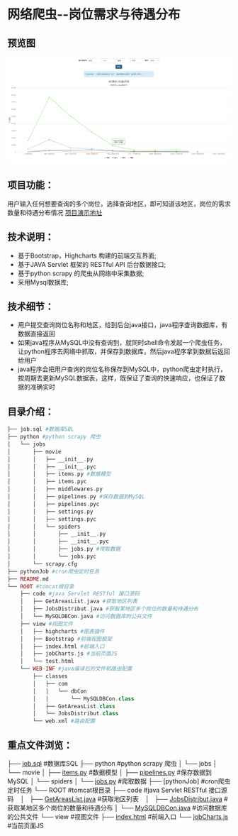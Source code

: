 # 网络爬虫--岗位需求与待遇分布

## 预览图
![Screenshot](https://raw.githubusercontent.com/596008520/jobSalarys/master/preview.png)

## 项目功能：
用户输入任何想要查询的多个岗位，选择查询地区，即可知道该地区，岗位的需求数量和待遇分布情况 [项目演示地址](http://182.61.27.134:8080/view/index.html)

## 技术说明：
* 基于Bootstrap，Highcharts 构建的前端交互界面;<br>
* 基于JAVA Servlet 框架的 RESTful API  后台数据接口;<br>
* 基于python scrapy 的爬虫从网络中采集数据;<br>
* 采用Mysql数据库;<br>

## 技术细节：
* 用户提交查询岗位名称和地区，给到后台java接口，java程序查询数据库，有数据直接返回<br>
* 如果java程序从MySQL中没有查询到，就同时shell命令发起一个爬虫任务，让python程序去网络中抓取，并保存到数据库，然后java程序拿到数据后返回给用户<br>
* java程序会把用户查询的岗位名称保存到MySQL中，python爬虫定时执行，按周期去更新MySQL数据表，这样，既保证了查询的快速响应，也保证了数据的准确实时<br>

## 目录介绍：
```php
├── job.sql #数据库SQL
├── python #python scrapy 爬虫
│   └── jobs 
│       ├── movie 
│       │   ├── __init__.py 
│       │   ├── __init__.pyc 
│       │   ├── items.py #数据模型
│       │   ├── items.pyc 
│       │   ├── middlewares.py 
│       │   ├── pipelines.py #保存数据到MySQL
│       │   ├── pipelines.pyc 
│       │   ├── settings.py 
│       │   ├── settings.pyc 
│       │   └── spiders 
│       │       ├── __init__.py 
│       │       ├── __init__.pyc 
│       │       ├── jobs.py #爬取数据
│       │       └── jobs.pyc 
│       └── scrapy.cfg 
├── pythonJob #cron爬虫定时任务
├── README.md 
└── ROOT #tomcat根目录
    ├── code #java Servlet RESTful 接口源码
    │   ├── GetAreasList.java #获取地区列表
    │   ├── JobsDistribut.java #获取某地区多个岗位的数量和待遇分布
    │   └── MySQLDBCon.java #访问数据库的公共文件
    ├── view #视图文件
    │   ├── highcharts #图表插件
    │   ├── Bootstrap #前端视图框架
    │   ├── index.html #前端入口
    │   ├── jobCharts.js #当前页面JS
    │   └── test.html 
    └── WEB-INF #java编译后的文件和路由配置
        ├── classes 
        │   ├── com 
        │   │   └── dbCon 
        │   │       └── MySQLDBCon.class 
        │   ├── GetAreasList.class 
        │   └── JobsDistribut.class 
        └── web.xml #路由配置
```

## 重点文件浏览：

├── [job.sql](https://github.com/596008520/jobSalarys/blob/master/job.sql) #数据库SQL
├── python #python scrapy 爬虫
│   └── jobs 
│       └── movie 
│          ├── [items.py](https://github.com/596008520/jobSalarys/blob/master/python/jobs/movie/items.py) #数据模型
│          ├── [pipelines.py](https://github.com/596008520/jobSalarys/blob/master/python/jobs/movie/spiders/jobs.py) #保存数据到MySQL
│          └── spiders 
│              └── [jobs.py](https://github.com/596008520/jobSalarys/blob/master/python/jobs/movie/pipelines.py) #爬取数据
├── [pythonJob] #cron爬虫定时任务
└── ROOT #tomcat根目录
    ├── code #java Servlet RESTful 接口源码
    │   ├── [GetAreasList.java](https://github.com/596008520/jobSalarys/blob/master/ROOT/code/MySQLDBCon.java) #获取地区列表
    │   ├── [JobsDistribut.java](https://github.com/596008520/jobSalarys/blob/master/ROOT/code/GetAreasList.java) #获取某地区多个岗位的数量和待遇分布
    │   └── [MySQLDBCon.java](https://github.com/596008520/jobSalarys/blob/master/ROOT/code/JobsDistribut.java) #访问数据库的公共文件
    └── view #视图文件
       ├── [index.html](https://github.com/596008520/jobSalarys/blob/master/ROOT/view/index.html) #前端入口
       └── [jobCharts.js](https://github.com/596008520/jobSalarys/blob/master/ROOT/view/jobCharts.js) #当前页面JS
 


